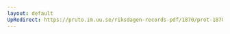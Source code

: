 ```yaml
---
layout: default
UpRedirect: https://pruto.im.uu.se/riksdagen-records-pdf/1870/prot-1870--ak--308/prot-1870--ak--308_027.pdf
---
```

